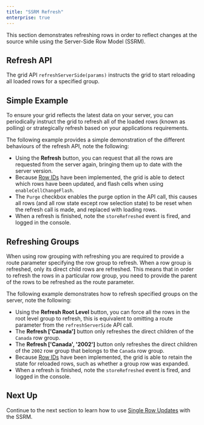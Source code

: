 ```yaml
---
title: "SSRM Refresh"
enterprise: true
---
```

This section demonstrates refreshing rows in order to reflect changes at the source while using the Server-Side Row Model (SSRM).

## Refresh API

The grid API `refreshServerSide(params)` instructs the grid to start reloading all loaded rows for a specified group.

<api-documentation source='grid-api/api.json' section='serverSideRowModel' names='["refreshServerSide"]' config='{"overrideBottomMargin":"0rem"}' ></api-documentation>


## Simple Example

To ensure your grid reflects the latest data on your server, you can periodically instruct the grid to refresh all of the loaded rows (known as polling) or strategically refresh based on your applications requirements.

The following example provides a simple demonstration of the different behaviours of the refresh API, note the following:
 - Using the <b>Refresh</b> button, you can request that all the rows are requested from the server again, bringing them up to date with the server version.
 - Because [Row IDs](/server-side-model-configuration/#providing-row-ids) have been implemented, the grid is able to detect which rows have been updated, and flash cells when using `enableCellChangeFlash`.
 - The `Purge` checkbox enables the purge option in the API call, this causes all rows (and all row state except row selection state) to be reset when the refresh call is made, and replaced with loading rows.
 - When a refresh is finished, note the `storeRefreshed` event is fired, and logged in the console.


<grid-example title='Simple Example' name='refreshing-the-grid' type='generated' options='{ "enterprise": true, "exampleHeight": 615, "extras": ["alasql"], "modules": ["serverside", "rowgrouping"] }'></grid-example>

## Refreshing Groups

When using row grouping with refreshing you are required to provide a route parameter specifying the row group to refresh. When a row group is refreshed, only its direct child rows are refreshed. This means that in order to refresh the rows in a particular row group, you need to provide the parent of the rows to be refreshed as the route parameter.

The following example demonstrates how to refresh specified groups on the server, note the following:
 - Using the <b>Refresh Root Level</b> button, you can force all the rows in the root level group to refresh, this is equivalent to omitting a route parameter from the `refreshServerSide` API call.
 - The <b>Refresh ['Canada']</b> button only refreshes the direct children of the `Canada` row group.
 - The <b>Refresh ['Canada', '2002']</b> button only refreshes the direct children of the `2002` row group that belongs to the `Canada` row group.
 - Because [Row IDs](/server-side-model-configuration/#providing-row-ids) have been implemented, the grid is able to retain the state for reloaded rows, such as whether a group row was expanded. 
 - When a refresh is finished, note the `storeRefreshed` event is fired, and logged in the console.

<grid-example title='Refreshing Groups' name='refreshing-the-groups' type='generated' options='{ "enterprise": true, "exampleHeight": 615, "extras": ["alasql"], "modules": ["serverside", "rowgrouping"] }'></grid-example>

## Next Up

Continue to the next section to learn how to use [Single Row Updates](/server-side-model-updating-single-row/) with the SSRM.

